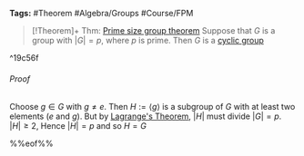 ---
---

**Tags:** #Theorem #Algebra/Groups #Course/FPM 

 > 
 > \[!Theorem\]+ Thm: [Prime size group theorem](Prime%20size%20group%20theorem.md)
 > Suppose that $G$ is a group with $\lvert G \rvert=p$, where $p$ is prime. Then $G$ is a [cyclic group](Cyclic%20Subgroups.md)

^19c56f

###### Proof

Choose $g\in G$ with $g\ne e$. Then $H:=\langle g \rangle$ is a subgroup of $G$ with at least two elements ($e$ and $g$). But by [Lagrange's Theorem](..\Mathematics\Lagrange's%20Theorem.md), $\lvert H \rvert$ must divide $\lvert G \rvert = p$. $\lvert H \rvert \geq 2$, Hence $\lvert H \rvert=p$ and so $H = G$

%%eof%%